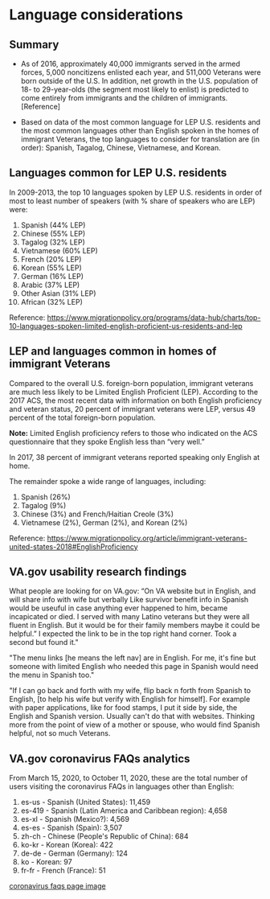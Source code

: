 # Language considerations

## Summary
- As of 2016, approximately 40,000 immigrants served in the armed forces, 5,000 noncitizens enlisted each year, and 511,000 Veterans were born outside of the U.S. In addition, net growth in the U.S. population of 18- to 29-year-olds (the segment most likely to enlist) is predicted to come entirely from immigrants and the children of immigrants. [Reference]

- Based on data of the most common language for LEP U.S. residents and the most common languages other than English spoken in the homes of immigrant Veterans, the top languages to consider for translation are (in order): Spanish, Tagalog, Chinese, Vietnamese, and Korean.

## Languages common for LEP U.S. residents

In 2009-2013, the top 10 languages spoken by LEP U.S. residents in order of most to least number of speakers (with % share of speakers who are LEP) were:
1.	Spanish (44% LEP) 
2.	Chinese (55% LEP)
3.	Tagalog (32% LEP)
4.	Vietnamese (60% LEP)
5.	French (20% LEP)
6.	Korean (55% LEP)
7.	German (16% LEP)
8.	Arabic (37% LEP)
9.	Other Asian (31% LEP)
10.	African (32% LEP)

Reference: https://www.migrationpolicy.org/programs/data-hub/charts/top-10-languages-spoken-limited-english-proficient-us-residents-and-lep


## LEP and languages common in homes of immigrant Veterans

Compared to the overall U.S. foreign-born population, immigrant veterans are much less likely to be Limited English Proficient (LEP). According to the 2017 ACS, the most recent data with information on both English proficiency and veteran status, 20 percent of immigrant veterans were LEP, versus 49 percent of the total foreign-born population.

**Note:** Limited English proficiency refers to those who indicated on the ACS questionnaire that they spoke English less than “very well.”

In 2017, 38 percent of immigrant veterans reported speaking only English at home. 

The remainder spoke a wide range of languages, including:
1.	Spanish (26%)
2.	Tagalog (9%)
3.	Chinese (3%) and French/Haitian Creole (3%)
4.	Vietnamese (2%), German (2%), and Korean (2%)

Reference: https://www.migrationpolicy.org/article/immigrant-veterans-united-states-2018#EnglishProficiency
  
## VA.gov usability research findings

What people are looking for on VA.gov:
“On VA website but in English, and will share info with wife but verbally Like survivor benefit info in Spanish would be useuful in case anything ever happened to him, became incapicated or died. I served with many Latino veterans but they were all fluent in English. But it would be for their family members maybe it could be helpful.”
I expected the link to be in the top right hand corner. Took a second but found it."

"The menu links [he means the left nav] are in English. For me, it's fine but someone with limited English who needed this page in Spanish would need the menu in Spanish too."

"If I can go back and forth with my wife, flip back n forth from Spanish to English, [to help his wife but verify with English for himself]. For example with paper applications, like for food stamps, I put it side by side, the English and Spanish version. Usually can't do that with websites. Thinking more from the point of view of a mother or spouse, who would find Spanish helpful, not so much Veterans.

## VA.gov coronavirus FAQs analytics

From March 15, 2020, to October 11, 2020, these are the total number of users visiting the coronavirus FAQs in languages other than English:

1. es-us - Spanish (United States): 11,459
2. es-419 - Spanish (Latin America and Caribbean region): 4,658
3. es-xl - Spanish (Mexico?): 4,569
4. es-es - Spanish (Spain): 3,507
5. zh-ch - Chinese (People's Republic of China): 684
6. ko-kr - Korean (Korea): 422
7. de-de - German (Germany): 124
8. ko - Korean: 97
9. fr-fr - French (France): 51

[coronavirus faqs page image](https://github.com/department-of-veterans-affairs/va.gov-team/blob/master/products/content/spanish-translation/coronavirus-mvp/images/coronavirus%20faqs%20other%20languages%20image.png)
